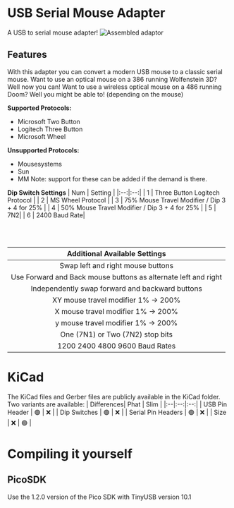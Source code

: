 # USB Serial Mouse Adapter
A USB to serial mouse adapter!
![Assembled adaptor](https://raw.githubusercontent.com/LimeProgramming/USB-serial-mouse-adapter/main/images/assembled_small.jpg)
## Features
With this adapter you can convert a modern USB mouse to a classic serial mouse. Want to use an optical mouse on a 386 running Wolfenstein 3D? Well now you can! Want to use a wireless optical mouse on a 486 running Doom? Well you might be able to! (depending on the mouse)

**Supported Protocols:**
- Microsoft Two Button
- Logitech Three Button
- Microsoft Wheel

**Unsupported Protocols:**
- Mousesystems
- Sun
- MM
Note: support for these can be added if the demand is there. 

 **Dip Switch Settings**
| Num | Setting |
|:--:|:--:|
| 1 | Three Button Logitech Protocol |
| 2 | MS Wheel Protocol |
| 3 | 75% Mouse Travel Modifier / Dip 3 + 4 for 25% |
| 4 | 50% Mouse Travel Modifier / Dip 3 + 4 for 25% |
| 5 | 7N2|
| 6 | 2400 Baud Rate|


<br>
<br>

| Additional Available Settings |
|:--:|
| Swap left and right mouse buttons  |
| Use Forward and Back mouse buttons as alternate left and right |
| Independently swap forward and backward buttons |
| XY mouse travel modifier 1% -> 200% |
| X mouse  travel modifier 1% -> 200% |
| y mouse  travel modifier 1% -> 200% |
| One (7N1) or Two (7N2) stop bits  |
| 1200 2400 4800 9600 Baud Rates |

# KiCad
The KiCad files and Gerber files are publicly available in the KiCad folder. Two variants are available:
| Differences| Phat | Slim |
|:--|:--:|:--:|
| USB Pin Header | 🟢 | ❌ |
| Dip Switches | 🟢 | ❌ |
| Serial Pin Headers | 🟢 | ❌ |
| Size  | ❌  | 🟢 |


# Compiling it yourself

## PicoSDK
Use the 1.2.0 version of the Pico SDK with TinyUSB version 10.1

